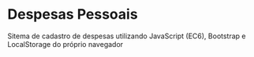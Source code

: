 # Despesas Pessoais
 Sitema de cadastro de despesas utilizando JavaScript (EC6), Bootstrap e LocalStorage do próprio navegador
